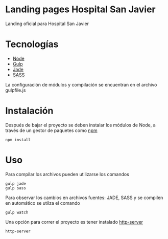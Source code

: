 # Landing pages Hospital San Javier

Landing oficial para Hospital San Javier


# Tecnologías

* [Node](https://nodejs.org/)
* [Gulp](https://gulpjs.com/)
* [Jade](http://jade-lang.com/)
* [SASS](http://sass-lang.com/)


La configuración de módulos y compilación se encuentran en el archivo gulpfile.js


# Instalación

Después de bajar el proyecto se deben instalar los módulos de Node, a través de un gestor de paquetes como [npm](https://www.npmjs.com/)


```
npm install

```

# Uso

Para compilar los archivos pueden utilizarse los comandos

```
gulp jade
gulp sass

```


Para observar los cambios en archivos fuentes: JADE, SASS y se compilen en automático se utilza el comando

```
gulp watch

```


Una opción para correr el proyecto es tener instalado [http-server](https://www.npmjs.com/package/http-server)

```
http-server

```

